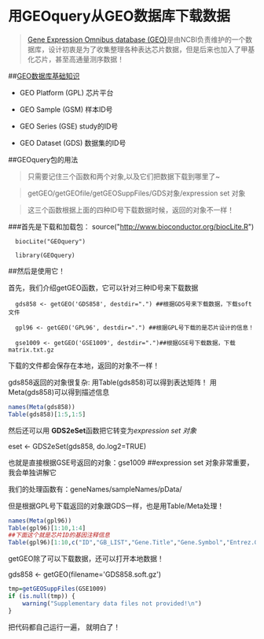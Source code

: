 用GEOquery从GEO数据库下载数据
===

>[Gene Expression Omnibus database (GEO)](http://www.ncbi.nlm.nih.gov/geo/)是由NCBI负责维护的一个数据库，设计初衷是为了收集整理各种表达芯片数据，但是后来也加入了甲基化芯片，甚至高通量测序数据！

##[GEO数据库基础知识](http://www2.warwick.ac.uk/fac/sci/moac/people/students/peter_cock/r/geo/)

  * GEO Platform (GPL) 芯片平台
  
  * GEO Sample (GSM) 样本ID号
  
  * GEO Series (GSE)  study的ID号
 
  * GEO Dataset (GDS) 数据集的ID号
  
##GEOquery包的用法
>只需要记住三个函数和两个对象,以及它们把数据下载到哪里了~

>getGEO/getGEOfile/getGEOSuppFiles/GDS对象/expression set 对象

>这三个函数根据上面的四种ID号下载数据时候，返回的对象不一样！


###首先是下载和加载包：
      source("http://www.bioconductor.org/biocLite.R")
      
      biocLite("GEOquery")
      
      library(GEOquery)
  
##然后是使用它！

首先，我们介绍getGEO函数，它可以针对三种ID号来下载数据
    
      gds858 <- getGEO('GDS858', destdir=".") ##根据GDS号来下载数据，下载soft文件
      
      gpl96 <- getGEO('GPL96', destdir=".") ##根据GPL号下载的是芯片设计的信息！
      
      gse1009 <- getGEO('GSE1009', destdir=".")##根据GSE号下载数据，下载matrix.txt.gz
      
  
下载的文件都会保存在本地，返回的对象不一样！
  
gds858返回的对象很复杂:
用Table(gds858)可以得到表达矩阵！
用Meta(gds858)可以得到描述信息
```R
names(Meta(gds858))
Table(gds858)[1:5,1:5]
```
然后还可以用 **GDS2eSet**函数把它转变为*expression set 对象*

eset <- GDS2eSet(gds858, do.log2=TRUE)

也就是直接根据GSE号返回的对象：gse1009  ##expression set 对象非常重要，我会单独讲解它

我们的处理函数有：geneNames/sampleNames/pData/

但是根据GPL号下载返回的对象跟GDS一样，也是用Table/Meta处理！

```R
names(Meta(gpl96))
Table(gpl96)[1:10,1:4]
##下面这个就是芯片ID的基因注释信息
Table(gpl96)[1:10,c("ID","GB_LIST","Gene.Title","Gene.Symbol","Entrez.Gene")]
```

getGEO除了可以下载数据，还可以打开本地数据！

gds858 <- getGEO(filename='GDS858.soft.gz')


```R
tmp=getGEOSuppFiles(GSE1009)
if (is.null(tmp)) {
    warning("Supplementary data files not provided!\n")
}
```
把代码都自己运行一遍， 就明白了！
